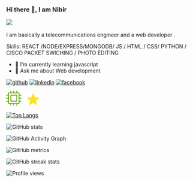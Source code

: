 ### Hi there 👋, I am Nibir
![](https://scontent.fdac13-1.fna.fbcdn.net/v/t39.30808-6/312705496_8588653757842149_1221301733843005816_n.jpg?_nc_cat=111&ccb=1-7&_nc_sid=09cbfe&_nc_ohc=bKGnFsXLKnAAX-nz6HJ&tn=HgIPWCH36O3ATP1Z&_nc_ht=scontent.fdac13-1.fna&oh=00_AfAAcmfEt5tDXbxPWDlcEOHEP7zgd7DP-Zw46vRydePSqg&oe=637E686D)

I am basically a telecommunications engineer and a web developer .

Skills:  REACT /NODE/EXPRESS/MONGODB/ JS / HTML / CSS/ PYTHON / CISCO PACKET SWICHING / PHOTO EDITING 

- 🌱 I’m currently learning javascript 
- 💬 Ask me about Web development 


[<img src='https://cdn.jsdelivr.net/npm/simple-icons@3.0.1/icons/github.svg' alt='github' height='40'>](https://github.com/nibir-code)  [<img src='https://cdn.jsdelivr.net/npm/simple-icons@3.0.1/icons/linkedin.svg' alt='linkedin' height='40'>](https://www.linkedin.com/in/linkedin.com/in/mufashim-fuad-nibir-464b56180/)  [<img src='https://cdn.jsdelivr.net/npm/simple-icons@3.0.1/icons/facebook.svg' alt='facebook' height='40'>](https://www.facebook.com/https://www.facebook.com/nibir101/)  

<a href='https://docs.github.com/en/developers'><img src='https://raw.githubusercontent.com/acervenky/animated-github-badges/master/assets/devbadge.gif' width='40' height='40'></a> <a href='https://stars.github.com/'><img src='https://raw.githubusercontent.com/acervenky/animated-github-badges/master/assets/starbadge.gif' width='35' height='35'></a> 

[![Top Langs](https://github-readme-stats.vercel.app/api/top-langs/?username=nibir-code)](https://github.com/anuraghazra/github-readme-stats)

![GitHub stats](https://github-readme-stats.vercel.app/api?username=nibir-code&show_icons=true&count_private=true)  

![GitHub Activity Graph](https://activity-graph.herokuapp.com/graph?username=nibir-code)  

![GitHub metrics](https://metrics.lecoq.io/nibir-code)  

![GitHub streak stats](https://github-readme-streak-stats.herokuapp.com/?user=nibir-code)  

![Profile views](https://gpvc.arturio.dev/nibir-code)  
